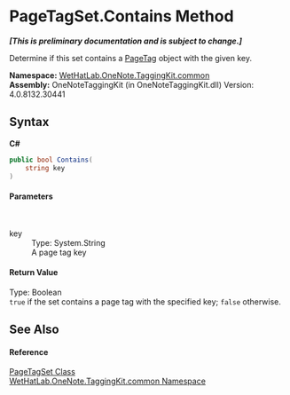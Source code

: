 # PageTagSet.Contains Method 
 _**\[This is preliminary documentation and is subject to change.\]**_

Determine if this set contains a <a href="81c6e496-d51e-9c76-3ed6-ab5e11c9381c">PageTag</a> object with the given key.

**Namespace:**&nbsp;<a href="bcdbab9c-63d1-48a4-6937-af53fb8d9a55">WetHatLab.OneNote.TaggingKit.common</a><br />**Assembly:**&nbsp;OneNoteTaggingKit (in OneNoteTaggingKit.dll) Version: 4.0.8132.30441

## Syntax

**C#**<br />
``` C#
public bool Contains(
	string key
)
```


#### Parameters
&nbsp;<dl><dt>key</dt><dd>Type: System.String<br />A page tag key</dd></dl>

#### Return Value
Type: Boolean<br />`true` if the set contains a page tag with the specified key; `false` otherwise.

## See Also


#### Reference
<a href="554491c7-28c3-9873-8c41-84e47e982ada">PageTagSet Class</a><br /><a href="bcdbab9c-63d1-48a4-6937-af53fb8d9a55">WetHatLab.OneNote.TaggingKit.common Namespace</a><br />